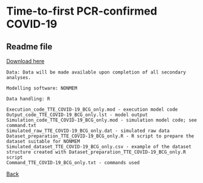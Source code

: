 # Time-to-first PCR-confirmed COVID-19

## Readme file

<a download="readme_TTE_COVID-19_BCG_only" href="./readme_TTE_COVID-19_BCG_only.txt">Download here</a>

```
Data: Data will be made available upon completion of all secondary analyses.

Modelling software: NONMEM

Data handling: R

Execution_code_TTE_COVID-19_BCG_only.mod - execution model code
Output_code_TTE_COVID-19_BCG_only.lst - model output
Simulation_code_TTE_COVID-19_BCG_only.mod - simulation model code; see command.txt
Simulated_raw_TTE_COVID-19_BCG_only.dat - simulated raw data
Dataset_preparation_TTE_COVID-19_BCG_only.R - R script to prepare the dataset suitable for NONMEM
Simulated_dataset_TTE_COVID-19_BCG_only.csv - example of the dataset structure created with Dataset_preparation_TTE_COVID-19_BCG_only.R script
Command_TTE_COVID-19_BCG_only.txt - commands used
```

[Back](../c19_tte_main/)
